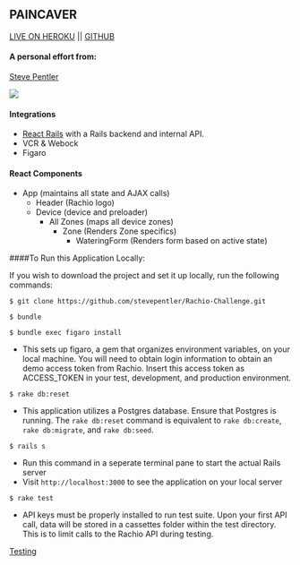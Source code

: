## PAINCAVER

[LIVE ON HEROKU](https://pentler-rachio.herokuapp.com/) || [GITHUB](https://github.com/stevepentler/Rachio-Challenge) 

#### A personal effort from: 
[Steve Pentler](https://github.com/stevepentler) 

![](http://g.recordit.co/A4wa8vYCxx.gif)

#### Integrations
- [React Rails](https://github.com/reactjs/react-rails) with a Rails backend and internal API. 
- VCR & Webock
- Figaro


#### React Components
  - App  (maintains all state and AJAX calls)
    - Header  (Rachio logo)
    - Device  (device and preloader)
      - All Zones  (maps all device zones)
        - Zone  (Renders Zone specifics)
          - WateringForm  (Renders form based on active state)


####To Run this Application Locally: 

If you wish to download the project and set it up locally, run the following commands:

```
$ git clone https://github.com/stevepentler/Rachio-Challenge.git
```
```
$ bundle
```
```
$ bundle exec figaro install
``` 
- This sets up figaro, a gem that organizes environment variables, on your local machine. You will need to obtain login information to obtain an demo access token from Rachio. Insert this access token as ACCESS_TOKEN in your test, development, and production environment. 
```
$ rake db:reset
```
- This application utilizes a Postgres database. Ensure that Postgres is running. The `rake db:reset` command is equivalent to `rake db:create`, `rake db:migrate`, and `rake db:seed`.

```
$ rails s
``` 

- Run this command in a seperate terminal pane to start the actual Rails server
- Visit `http://localhost:3000` to see the application on your local server

```
$ rake test
``` 
- API keys must be properly installed to run test suite. Upon your first API call, data will be stored in a cassettes folder within the test directory. This is to limit calls to the Rachio API during testing. 

[Testing](http://i.imgur.com/pZFIWnr.png)

